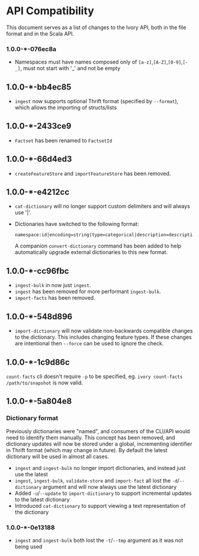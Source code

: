 API Compatibility
=================

This document serves as a list of changes to the Ivory API, both in the file format and in the Scala API.

### 1.0.0-*-076ec8a

- Namespaces must have names composed only of `[a-z]`,`[A-Z]`,`[0-9]`,`[-_]`, must not start with '_' and not be empty

## 1.0.0-*-bb4ec85

- `ingest` now supports optional Thrift format (specified by `--format`), which allows the importing of structs/lists

## 1.0.0-*-2433ce9

- `Factset` has been renamed to `FactsetId`

## 1.0.0-*-66d4ed3

- `createFeatureStore` and `importFeatureStore` has been removed.

## 1.0.0-*-e4212cc

- `cat-dictionary` will no longer support custom delimiters and will always use '|'.
- Dictionaries have switched to the following format:

      namespace:id|encoding=string|type=categorical|description=description|tombstone=NA

  A companion `convert-dictionary` command has been added to help automatically upgrade external dictionaries to this
  new format.

## 1.0.0-*-cc96fbc

- `ingest-bulk` in now just `ingest`.
- `ingest` has been removed for more performant `ingest-bulk`.
- `import-facts` has been removed.

## 1.0.0-*-548d896

- `import-dictionary` will now validate non-backwards compatible changes to the dictionary.
  This includes changing feature types. If these changes are intentional then `--force` can be used to ignore the check.

## 1.0.0-*-1c9d86c

`count-facts` cli doesn't require `-p` to be specified, eg. `ivory count-facts /path/to/snapshot` is now valid.

## 1.0.0-*-5a804e8

### Dictionary format

Previously dictionaries were "named", and consumers of the CLI/API would need to identify them manually.
This concept has been removed, and dictionary updates will now be stored under a global, incrementing identifier
in Thrift format (which may change in future).
By default the latest dictionary will be used in almost all cases.

- `ingest` and `ingest-bulk` no longer import dictionaries, and instead just use the latest
- `ingest`, `ingest-bulk`, `validate-store` and `import-fact` all lost the `-d`/`--dictionary` argument and will now
  always use the latest dictionary
- Added `-u`/`--update` to `import-dictionary` to support incremental updates to the latest dictionary
- Introduced `cat-dictionary` to support viewing a text representation of the dictionary

### 1.0.0-*-0e13188

- `ingest` and `ingest-bulk` both lost the `-t`/`--tmp` argument as it was not being used
